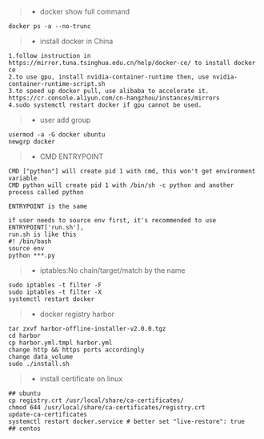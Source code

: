 > * docker show full command
```docker
docker ps -a --no-trunc
```
> * install docker in China
```docker
1.follow instruction in https://mirror.tuna.tsinghua.edu.cn/help/docker-ce/ to install docker ce
2.to use gpu, install nvidia-container-runtime then, use nvidia-container-runtime-script.sh
3.to speed up docker pull, use alibaba to accelerate it. https://cr.console.aliyun.com/cn-hangzhou/instances/mirrors
4.sudo systemctl restart docker if gpu cannot be used.
```
> * user add group
```docker
usermod -a -G docker ubuntu
newgrp docker
```
> * CMD ENTRYPOINT
```docker
CMD ["python"] will create pid 1 with cmd, this won't get environment variable
CMD python will create pid 1 with /bin/sh -c python and another process called python

ENTRYPOINT is the same

if user needs to source env first, it's recommended to use ENTRYPOINT['run.sh'], 
run.sh is like this
#! /bin/bash
source env
python ***.py
```
> * iptables:No chain/target/match by the name
```docker
sudo iptables -t filter -F
sudo iptables -t filter -X
systemctl restart docker
```
> * docker registry harbor
```shell
tar zxvf harbor-offline-installer-v2.0.0.tgz 
cd harbor
cp harbor.yml.tmpl harbor.yml
change http && https ports accordingly
change data_volume
sudo ./install.sh
```
> * install certificate on linux
```shell
## ubuntu
cp registry.crt /usr/local/share/ca-certificates/
chmod 644 /usr/local/share/ca-certificates/registry.crt
update-ca-certificates
systemctl restart docker.service # better set "live-restore": true
## centos
```
